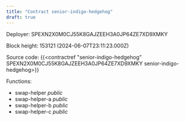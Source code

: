 ```yaml
---
title: "Contract senior-indigo-hedgehog"
draft: true
---
```

Deployer: SPEXN2X0M0CJ55K8GAJZEEH3A0JP64ZE7XD9XMKY


 



Block height: 153121 (2024-06-07T23:11:23.000Z)

Source code: {{<contractref "senior-indigo-hedgehog" SPEXN2X0M0CJ55K8GAJZEEH3A0JP64ZE7XD9XMKY senior-indigo-hedgehog>}}

Functions:

* swap-helper _public_
* swap-helper-a _public_
* swap-helper-b _public_
* swap-helper-c _public_
